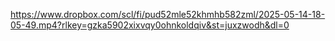 https://www.dropbox.com/scl/fi/pud52mle52khmhb582zml/2025-05-14-18-05-49.mp4?rlkey=gzka5902xixvqy0ohnkoldqiv&st=juxzwodh&dl=0
